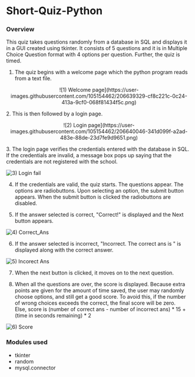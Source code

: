 # Short-Quiz-Python

### Overview
This quiz takes questions randomly from a database in SQL and displays it in a GUI created using tkinter. It consists of 5 questions and it is in Multiple Choice Question format with 4 options per question. Further, the quiz is timed.
1. The quiz begins with a welcome page which the python program reads from a text file.  
<p align = "center">
![1) Welcome page](https://user-images.githubusercontent.com/105154462/206639329-cf8c221c-0c24-413a-9cf0-068f81434f5c.png)
</p>
2. This is then followed by a login page. 
<p align = "center">
![2) Login page](https://user-images.githubusercontent.com/105154462/206640046-341d099f-a2ad-483e-88de-23d7fe9d9651.png)
</p>
3. The login page verifies the credentials entered with the database in SQL. If the credentials are invalid, a message box pops up saying that the credentials are not registered with the school.

![3) Login fail](https://user-images.githubusercontent.com/105154462/206641156-e6514f88-08f3-46c9-a41d-4705b9f68a97.png)

4. If the credentials are valid, the quiz starts. The questions appear. The options are radiobuttons. Upon selecting an option, the submit button appears. When the submit button is clicked the radiobuttons are disabled.

5. If the answer selected is correct, "Correct!" is displayed and the Next button appears.

![4) Correct_Ans](https://user-images.githubusercontent.com/105154462/206641168-19468fc8-021a-48ac-b59b-91b6e3317872.png)

6. If the answer selected is incorrect, "Incorrect. The correct ans is " is displayed along with the correct answer. 

![5) Incorect Ans](https://user-images.githubusercontent.com/105154462/206641185-cb6de684-abc3-4bb2-bbf4-e7e8e63bdc4e.png)

7. When the next button is clicked, it moves on to the next question.

8. When all the questions are over, the score is displayed. Because extra points are given for the amount of time saved, the user may randomly choose options, and still get a good score. To avoid this, if the number of wrong choices exceeds the correct, the final score will be zero.  
Else, score is (number of correct ans - number of incorrect ans) * 15 + (time in seconds remaining) * 2

![6) Score](https://user-images.githubusercontent.com/105154462/206640562-c9427db2-1a9a-4ffe-80eb-9069ed8c405b.png)

### Modules used
- tkinter
- random
- mysql.connector

